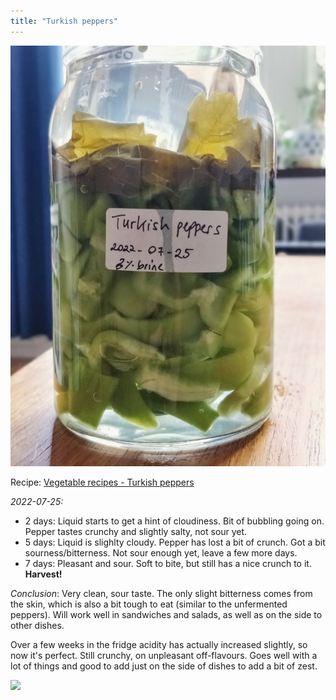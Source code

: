 ```yaml
---
title: "Turkish peppers"
---
```


![](projects/attachments/Fermented%20Turkish%20peppers.jpg)

Recipe: [Vegetable recipes - Turkish peppers](projects/fermentation/Vegetable%20recipes.md#Turkish%20peppers)

_2022-07-25:_

- 2 days: Liquid starts to get a hint of cloudiness. Bit of bubbling going on. Pepper tastes crunchy and slightly salty, not sour yet.
- 5 days: Liquid is slighlty cloudy. Pepper has lost a bit of crunch. Got a bit sourness/bitterness. Not sour enough yet, leave a few more days.
- 7 days: Pleasant and sour. Soft to bite, but still has a nice crunch to it. **Harvest!**

_Conclusion_: Very clean, sour taste. The only slight bitterness comes from the skin, which is also a bit tough to eat (similar to the unfermented peppers). Will work well in sandwiches and salads, as well as on the side to other dishes. 

Over a few weeks in the fridge acidity has actually increased slightly, so now it's perfect. Still crunchy, on unpleasant off-flavours. Goes well with a lot of things and good to add just on the side of dishes to add a bit of zest. 

![](projects/attachments/Turkish%20peppers%2001.jpeg)